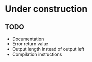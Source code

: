 # Under construction
## TODO
* Documentation
* Error return value
* Output length instead of output left
* Compilation instructions